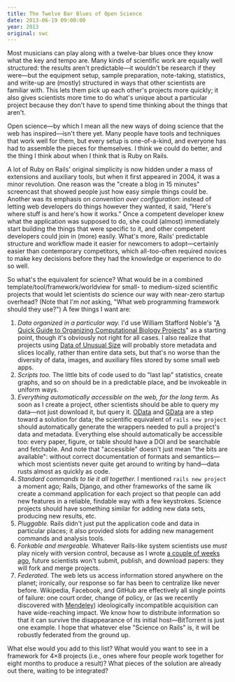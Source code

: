 ```yaml
---
title: The Twelve Bar Blues of Open Science
date: 2013-06-19 09:00:00
year: 2013
original: swc
---
```

<p>
  Most musicians can play along with a twelve-bar blues
  once they know what the key and tempo are.
  Many kinds of scientific work are equally well structured:
  the results aren't predictable&mdash;it wouldn't be research if they were&mdash;but
  the equipment setup, sample preparation, note-taking, statistics, and write-up
  are (mostly) structured in ways that other scientists are familiar with.
  This lets them pick up each other's projects more quickly;
  it also gives scientists more time to do what's unique about a particular project
  because they don't have to spend time thinking about the things that aren't.
</p>
<p>
  Open science&mdash;by which I mean all the new ways of doing science
  that the web has inspired&mdash;isn't there yet.
  Many people have tools and techniques that work well for them,
  but every setup is one-of-a-kind,
  and everyone has had to assemble the pieces for themselves.
  I think we could do better,
  and the thing I think about when I think that is Ruby on Rails.
</p>
<p>
  A lot of Ruby on Rails' original simplicity is now hidden under
  a mass of extensions and auxiliary tools,
  but when it first appeared in 2004,
  it was a minor revolution.
  One reason was the "create a blog in 15 minutes" screencast
  that showed people just how easy simple things could be.
  Another was its emphasis on <em>convention over configuration</em>:
  instead of letting web developers do things however they wanted,
  it said,
  "Here's where stuff is and here's how it works."
  Once a competent developer knew what the application was supposed to do,
  she could (almost) immediately start building
  the things that were specific to it,
  and other competent developers could join in (more) easily.
  What's more,
  Rails' predictable structure and workflow made it easier for newcomers to adopt&mdash;certainly
  easier than contemporary competitors,
  which all-too-often required novices to make key decisions
  before they had the knowledge or experience to do so well.
</p>
<p>
  So what's the equivalent for science?
  What would be in a combined template/tool/framework/worldview
  for small- to medium-sized scientific projects
  that would let scientists do science our way with near-zero startup overhead?
  (Note that I'm <em>not</em> asking,
  "What web programming framework should they use?")
  A few things I want are:
</p>
<ol>
  <li>
    <em>Data organized in a particular way.</em>
    I'd use William Stafford Noble's
    "<a href="http://www.ploscompbiol.org/article/info%3Adoi%2F10.1371%2Fjournal.pcbi.1000424">A Quick Guide to Organizing Computational Biology Projects</a>"
    as a starting point,
    though it's obviously not right for all cases.
    I also realize that projects using
    <a href="http://www.slideshare.net/c.titus.brown/2013-siamcsebigdata">Data of Unusual Size</a>
    will probably store metadata and slices locally,
    rather than entire data sets,
    but that's no worse than the diversity of data, images, and auxiliary files stored by some small web apps.
  </li>
  <li>
    <em>Scripts too.</em>
    The little bits of code used to do "last lap" statistics,
    create graphs,
    and so on should be in a predictable place,
    and be invokeable in uniform ways.
  </li>
  <li>
    <em>Everything automatically accessible on the web, for the long term.</em>
    As soon as I create a project,
    other scientists should be able to query my data&mdash;not just download it,
    but query it.
    <a href="http://en.wikipedia.org/wiki/Open_Data_Protocol">OData</a>
    and
    <a href="http://en.wikipedia.org/wiki/GData">GData</a>
    are a step toward a solution for data;
    the scientific equivalent of <code>rails new project</code>
    should automatically generate the wrappers needed to pull a project's data and metadata.
    Everything else should automatically be accessible too:
    every paper, figure, or table should have a DOI and be searchable and fetchable.
    And note that "accessible" doesn't just mean "the bits are available":
    without correct documentation of formats and semantics&mdash;which most scientists
    never quite get around to writing by hand&mdash;data rusts
    almost as quickly as code.
  </li>
  <li>
    <em>Standard commands to tie it all together.</em>
    I mentioned <code>rails new project</code> a moment ago;
    Rails, Django, and other frameworks of the same ilk
    create a command application for each project
    so that people can add new features in a reliable, findable way with a few keystrokes.
    Science projects should have something similar for adding new data sets, producing new results, etc.
  </li>
  <li>
    <em>Pluggable.</em>
    Rails didn't just put the application code and data in particular places;
    it also provided slots for adding new management commands and analysis tools.
  </li>
  <li>
    <em>Forkable and mergeable.</em>
    Whatever Rails-like system scientists use <em>must</em> play nicely with version control,
    because as I wrote <a href="{{site.baseurl}}/blog/2013/05/what-does-victory-look-like.html">a couple of weeks ago</a>,
    future scientists won't submit, publish, and download papers:
    they will fork and merge projects.
  </li>
  <li>
    <em>Federated.</em>
    The web lets us access information stored anywhere on the planet;
    ironically, our response so far has been to centralize like never before.
    Wikipedia, Facebook, and GitHub are effectively all single points of failure:
    one court order,
    change of policy,
    or
    (as we recently discovered with
    <a href="http://www.newyorker.com/online/blogs/elements/2013/04/elsevier-mendeley-journals-science-software.html">Mendeley</a>)
    ideologically incompatible acquisition
    can have wide-reaching impact.
    We know how to distribute information so that it can survive
    the disappearance of its initial host&mdash;BitTorrent is just one example.
    I hope that whatever else "Science on Rails" is,
    it will be robustly federated from the ground up.
  </li>
</ol>
<p>
  What else would you add to this list?
  What would you want to see in a framework for 4&times;8 projects
  (i.e., ones where four people work together for eight months to produce a result)?
  What pieces of the solution are already out there,
  waiting to be integrated?
</p>
